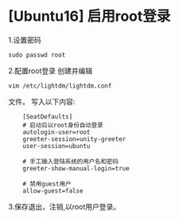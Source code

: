 # [Ubuntu16] 启用root登录

1.设置密码

`sudo passwd root`

2.配置root登录
创建并编辑

`vim /etc/lightdm/lightdm.conf`

文件。
写入以下内容:

```
    [SeatDefaults]
    # 启动后以root身份自动登录
    autologin-user=root
    greeter-session=unity-greeter
    user-session=ubuntu

    # 手工输入登陆系统的用户名和密码
    greeter-show-manual-login=true

    # 禁用guest用户
    allow-guest=false
```

3.保存退出，注销,以root用户登录。
